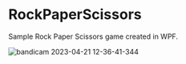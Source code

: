 # RockPaperScissors
Sample Rock Paper Scissors game created in WPF.

![bandicam 2023-04-21 12-36-41-344](https://user-images.githubusercontent.com/71328992/233597166-f660e020-55b5-43f2-9e6e-81cb578c06f6.png)
